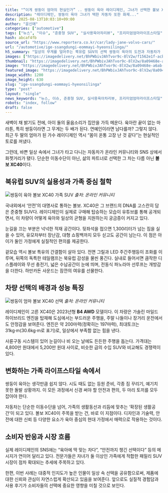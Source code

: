 ```yaml
---
title: "“이게 쌍둥이 엄마의 현실인가” .. 쌍둥이 육아 레이디제인, 그녀가 선택한 볼보 XC40의 정체"
description: "레이디제인, 쌍둥이 육아 그녀가 택한 자동차 또한 화제..."
date: 2025-08-13T10:03:10+09:00
author: "윤신애"
categories: ["automotive"]
tags: ["뉴스", "이슈", "준중형 SUV", "실사용육아차리뷰", "프리미엄엄마라이프스타일"]
hash: abcaf4fb
source_url: "https://www.reportera.co.kr/car/lady-jane-volvo-cars/"
url: "/automotive/ige-ssangdungi-eommayi-hyeonsilinga/"
h5_summary: "일상의 무게를 덜어주는 북유럽 SUV의 선택 쌍둥이 육아의 도전과 자동차가 만나다"
images: ["https://imagedelivery.net/BhPWbivJAhTvor9c-8lV2w/f1562e1f-acba-4f73-c4a1-e4cdba347400/public", "https://imagedelivery.net/BhPWbivJAhTvor9c-8lV2w/e68166ba-5756-4333-85f2-4926c84c1d00/public", "https://imagedelivery.net/BhPWbivJAhTvor9c-8lV2w/8a09468e-a6ab-4704-32ae-75665e228700/public"]
thumbnail: "https://imagedelivery.net/BhPWbivJAhTvor9c-8lV2w/8a09468e-a6ab-4704-32ae-75665e228700/public"
image: "https://imagedelivery.net/BhPWbivJAhTvor9c-8lV2w/8a09468e-a6ab-4704-32ae-75665e228700/public"
featured_image: "https://imagedelivery.net/BhPWbivJAhTvor9c-8lV2w/8a09468e-a6ab-4704-32ae-75665e228700/public"
image_width: 1200
image_height: 630
slug: "ige-ssangdungi-eommayi-hyeonsilinga"
type: "post"
layout: "single"
news_keywords: "뉴스, 이슈, 준중형 SUV, 실사용육아차리뷰, 프리미엄엄마라이프스타일"
robots: "index, follow"
draft: false
---
```


새벽이 채 밝기도 전에, 아이 둘의 울음소리가 집안을 가득 메운다. 육아란 끝이 없는 마라톤, 특히 쌍둥이라면 그 무게는 두 배가 된다. 연예인이라면 남다를까? 그렇지 않다. 최근 두 딸의 엄마가 된 가수 레이디제인 역시 “몸이 온통 고장 난 것 같다”는 현실적인 토로를 꺼냈다. 

그런데, 바쁜 일상 속에서 그녀가 타고 다니는 자동차가 온라인 커뮤니티와 SNS 상에서 화젯거리가 됐다. 단순한 이동수단이 아닌, 삶의 파트너로 선택한 그 차는 다름 아닌 **볼보 XC40**이다.

## 북유럽 SUV의 실용성과 가족 중심 철학

![쌍둥이 육아 볼보 XC40 가족 SUV](https://imagedelivery.net/BhPWbivJAhTvor9c-8lV2w/e68166ba-5756-4333-85f2-4926c84c1d00/public)
*출처: 온라인 커뮤니티*


국내외에서 ‘안전’의 대명사로 통하는 볼보. XC40은 그 브랜드의 DNA를 고스란히 담은 준중형 SUV다. 레이디제인이 실제로 구매해 탑승하는 모습이 유튜브를 통해 공개되면서, 이 차량이 어떻게 육아와 일상의 균형을 지원하는지 궁금증이 커지고 있다.

눈길을 끄는 부분은 넉넉한 적재 공간이다. 뒷좌석을 접으면 1,300리터가 넘는 짐을 실을 수 있어, 유모차부터 장난감, 대형 쇼핑백까지 모두 싣고도 공간이 남는다. 이 점은 아이가 둘인 가정에게 실질적인 편의를 제공한다.

겉모습 역시 볼보 특유의 간결함이 살아 있다. 전면 그릴과 LED 주간주행등이 조화를 이루며, 뒤쪽의 독특한 테일램프는 북유럽 감성을 물씬 풍긴다. 실내로 들어서면 큼작한 디스플레이와 무선 충전기, 넓은 수납공간이 눈에 띄며, 전동식 파노라마 선루프는 개방감을 더한다. 하만카돈 사운드는 잠깐의 여유를 선물한다.

## 차량 선택의 배경과 성능 특징

![쌍둥이 엄마 볼보 XC40 선택](https://imagedelivery.net/BhPWbivJAhTvor9c-8lV2w/f1562e1f-acba-4f73-c4a1-e4cdba347400/public)
*출처: 온라인 커뮤니티*


레이디제인이 고른 XC40은 2023년형 **B4 AWD** 모델이다. 이 차량은 가솔린 마일드 하이브리드 엔진을 탑재해 도심에서는 부드러운 주행을, 주말 나들이나 장거리 운전에서도 안정감을 보여준다. 엔진은 약 200마력(정확히는 197마력), 최대토크는 31kg·m(30.6kg·m로 표기)로, 일상에서 부족함 없는 힘을 낸다.

사륜구동 시스템이 있어 눈길이나 비 오는 날에도 든든한 주행을 돕는다. 가격대는 4,800만 원대에서 5,200만 원대 사이로, 비슷한 급의 수입 SUV와 비교해도 경쟁력이 있다.

## 변화하는 가족 라이프스타일 속에서

쌍둥이 육아는 생각만큼 쉽지 않다. 시도 때도 없는 등원 준비, 각종 짐 꾸리기, 예기치 못한 돌발 상황까지. 이 모든 과정에서 신경 써야 할 안전과 편의, 두 마리 토끼를 모두 잡아야 한다.

자동차는 단순한 이동수단을 넘어, 가족의 생활동선과 리듬에 맞추는 ‘확장된 생활공간’이 되고 있다. 볼보 XC40이 주목을 받는 건, 바로 이 지점이다. 디자인과 기술력, 안전에 대한 신뢰 등 다양한 요소가 육아 중심의 현대 가정에서 매력으로 작용하는 것이다.

## 소비자 반응과 시장 흐름

실제 레이디제인의 SNS에는 “육아에 딱 맞는 차다”, “안전까지 챙긴 선택이다” 등의 메시지가 연이어 달리고 있다. 전문가들은 자녀가 둘 이상인 가족에게 적합한 패밀리 SUV 시장이 점차 확대되는 추세에 주목하고 있다.

한편, 이번 사례는 대중적 인지도가 높은 인물이 일상 속 선택을 공유함으로써, 제품에 대한 신뢰와 관심이 자연스럽게 확산되고 있음을 보여준다. 앞으로도 실질적 경험담과 사용 후기가 소비자들의 선택에 중요한 영향을 미칠 것으로 보인다.
